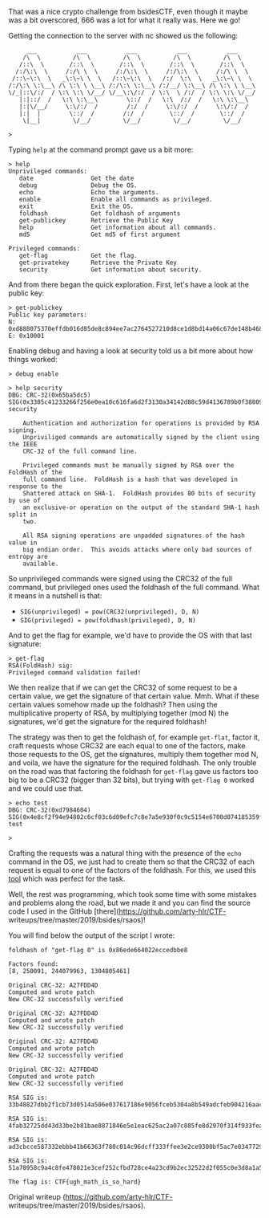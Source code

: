 That was a nice crypto challenge from bsidesCTF, even though it maybe was a
bit overscored, 666 was a lot for what it really was. Here we go!

Getting the connection to the server with nc showed us the following:  
```  
     ___           ___           ___           ___           ___       
    /\  \         /\  \         /\  \         /\  \         /\  \      
   /::\  \       /::\  \       /::\  \       /::\  \       /::\  \  
  /:/\:\  \     /:/\ \  \     /:/\:\  \     /:/\:\  \     /:/\ \  \  
 /::\~\:\  \   _\:\~\ \  \   /::\~\:\  \   /:/  \:\  \   _\:\~\ \  \  
/:/\:\ \:\__\ /\ \:\ \ \__\ /:/\:\ \:\__\ /:/__/ \:\__\ /\ \:\ \ \__\  
\/_|::\/:/  / \:\ \:\ \/__/ \/__\:\/:/  / \:\  \ /:/  / \:\ \:\ \/__/  
   |:|::/  /   \:\ \:\__\        \::/  /   \:\  /:/  /   \:\ \:\__\  
   |:|\/__/     \:\/:/  /        /:/  /     \:\/:/  /     \:\/:/  /  
   |:|  |        \::/  /        /:/  /       \::/  /       \::/  /     
    \|__|         \/__/         \/__/         \/__/         \/__/    

>  
```

Typing `help` at the command prompt gave us a bit more:  
```  
> help  
Unprivileged commands:  
   date                Get the date  
   debug               Debug the OS.  
   echo                Echo the arguments.  
   enable              Enable all commands as privileged.  
   exit                Exit the OS.  
   foldhash            Get foldhash of arguments  
   get-publickey       Retrieve the Public Key  
   help                Get information about all commands.  
   md5                 Get md5 of first argument

Privileged commands:  
   get-flag            Get the flag.  
   get-privatekey      Retrieve the Private Key  
   security            Get information about security.  
```

And from there began the quick exploration. First, let's have a look at the
public key:

```  
> get-publickey  
Public key parameters:  
N:
0xd888075370effdb016d85de8c894ee7ac2764527210d8ce1d8bd14a06c67de148b4680781366002f9649e3885e18ab950120c660970ab9a499ea74ea7aa38fe732940b5204300ef7b96a608efec1a74007a4b1d592cf9eb23890d8fa416202857d0e0f9ebad79324d03d09db0502ff4bae0b2dfc0b150ddea806a5ff24e2d32f  
E: 0x10001  
```

Enabling debug and having a look at security told us a bit more about how
things worked:  
```  
> debug enable

> help security  
DBG: CRC-32(0x65ba5dc5)
SIG(0x3305c41233266f256e0ea10c616fa6d2f3130a34142d88c59d4136789b0f388095372c9ec4060b498fe47f9a257a3ce7060996a501d3322c6506c80d8387bb61497b5812772cb92d2656470b8035894f1bc1f2a621ca27d61f5544dd183380c3af6fe3e6d64e01a47c0e90fb46c257aec853ab7c0dabbe899ca21a0e5f54b204)  
security

	Authentication and authorization for operations is provided by RSA signing.  
	Unpriviliged commands are automatically signed by the client using the IEEE  
	CRC-32 of the full command line.

	Privileged commands must be manually signed by RSA over the FoldHash of the  
	full command line.  FoldHash is a hash that was developed in response to the  
	Shattered attack on SHA-1.  FoldHash provides 80 bits of security by use of  
	an exclusive-or operation on the output of the standard SHA-1 hash split in  
	two.

	All RSA signing operations are unpadded signatures of the hash value in  
	big endian order.  This avoids attacks where only bad sources of entropy are  
	available.  
```

So unprivileged commands were signed using the CRC32 of the full command, but
privileged ones used the foldhash of the full command. What it means in a
nutshell is that:  
- `SIG(unprivileged) = pow(CRC32(unprivileged), D, N)`  
- `SIG(privileged) = pow(foldhash(privileged), D, N)`

And to get the flag for example, we'd have to provide the OS with that last
signature:

```  
> get-flag  
RSA(FoldHash) sig:  
Privileged command validation failed!  
```

We then realize that if we can get the CRC32 of some request to be a certain
value, we get the signature of that certain value. Mmh. What if these certain
values somehow made up the foldhash? Then using the multiplicative property of
RSA, by multiplying together (mod N) the signatures, we'd get the signature
for the required foldhash!

The strategy was then to get the foldhash of, for example `get-flat`, factor
it, craft requests whose CRC32 are each equal to one of the factors, make
those requests to the OS, get the signatures, multiply them together mod N,
and voila, we have the signature for the required foldhash. The only trouble
on the road was that factoring the foldhash for `get-flag` gave us factors too
big to be a CRC32 (bigger than 32 bits), but trying with `get-flag 0` worked
and we could use that.

```  
> echo test  
DBG: CRC-32(0xd7984604)
SIG(0x4e8cf2f94e94802c6cf03c6d09efc7c8e7a5e930f0c9c5154e6700d074185359f14fa4733adffb76c316c3963ad7c9a87bb90fdce935b91ed1682afea08fb1bc85e2324a930bc67d99bfdd3fad35accbff3aa7c8cdca69bcda5dd5d60e2df08d99f9e119f23fd00a9c7eab3428e352d2fd7c307a34167650bc37ef4e6d3fd3e9)  
test

>  
```

Crafting the requests was a natural thing with the presence of the `echo`
command in the OS, we just had to create them so that the CRC32 of each
request is equal to one of the factors of the foldhash. For this, we used this
[tool](https://www.nayuki.io/page/forcing-a-files-crc-to-any-value) which was
perfect for the task.

Well, the rest was programming, which took some time with some mistakes and
problems along the road, but we made it and you can find the source code I
used in the GitHub [there](https://github.com/arty-hlr/CTF-
writeups/tree/master/2019/bsides/rsaos)!

You will find below the output of the script I wrote:

```  
foldhash of "get-flag 0" is 0x86ede664022eccedbbe8

Factors found:  
[8, 250091, 244079963, 1304805461]

Original CRC-32: A27FDD4D  
Computed and wrote patch  
New CRC-32 successfully verified

Original CRC-32: A27FDD4D  
Computed and wrote patch  
New CRC-32 successfully verified

Original CRC-32: A27FDD4D  
Computed and wrote patch  
New CRC-32 successfully verified

Original CRC-32: A27FDD4D  
Computed and wrote patch  
New CRC-32 successfully verified

RSA SIG is:  
33b48827dbb2f1cb73d0514a506e037617186e9056fceb5304a8b549adcfeb904216aac4aaa4c50d8dec702483e985b9d43c3ca36e61cae4ef258ba365c762a0c0997c7846453ff745f00ee33758a4f44d47ba26ff80b11460c259285aaa183dd26a0defd5b3f2673a38c8012f4790e376a7871ee9e1ca6e969352a4f121f235

RSA SIG is:  
4fab32725dd43d33be2b81bae8871846e5e1eac625ac2a07c885fe8d2970f314f933fea1395b82d448dc561c0e85f89bbbebbd6592f9885c6038f2279f0a86f2ffc1b9f14e32354f89ad0fa00208afe6dae86453c053546f2490f9d187ea31d2831bb9586023ef88f5a9ec3d041c539e1937596fcab7b42f2a10858e58a2825c

RSA SIG is:  
ad3cbcce587332ebbb41b66363f780c014c96dcff333ffee3e2ce9300bf5ac7e034772960cb9d25b9cb1c6848fc4e644cea1fd6c211ec83b5f1b2b50569b94ec217e6048b128d3ad7e2693953f69441eff34c93bad89a369554e80cd6a3efac9a93994149c56b7eba816537f6848c3ab3cedb1df019ce078da6a622230e469b4

RSA SIG is:  
51a78958c9a4c8fe478021e3cef252cfbd728ce4a23cd9b2ec32522d2f055c0e3d8a1a5718b0d8e22a06309944a985d2e473212faa083cc812f46d0285f172259ffc1b2e2a73fb50ba6223e9f80fb898fe8ba2797b35a7a94a3c8a12786febe82d7d30159dd4f08009ea24ce47991fcd8471f3d90c1786a14a8ba4ba67d5ba13

The flag is: CTF{ugh_math_is_so_hard}  
```  

Original writeup (https://github.com/arty-hlr/CTF-
writeups/tree/master/2019/bsides/rsaos).